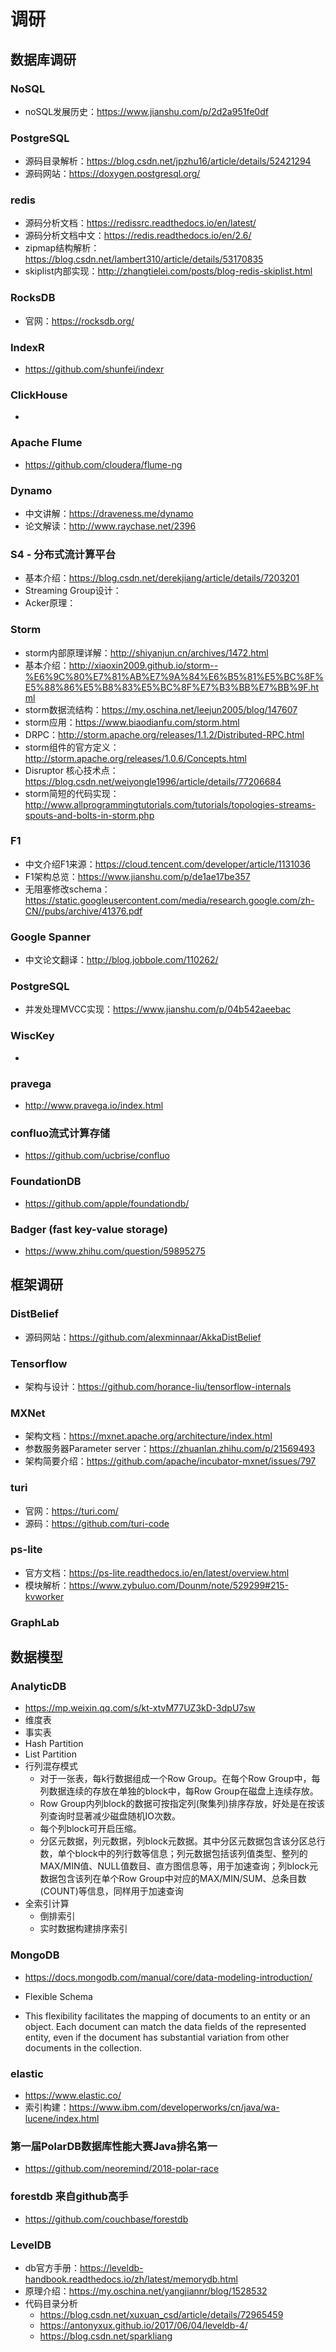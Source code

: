 # 调研

## 数据库调研

### NoSQL

- noSQL发展历史：https://www.jianshu.com/p/2d2a951fe0df

### PostgreSQL

- 源码目录解析：https://blog.csdn.net/jpzhu16/article/details/52421294
- 源码网站：https://doxygen.postgresql.org/

### redis

- 源码分析文档：https://redissrc.readthedocs.io/en/latest/
- 源码分析文档中文：https://redis.readthedocs.io/en/2.6/
- zipmap结构解析：https://blog.csdn.net/lambert310/article/details/53170835
- skiplist内部实现：http://zhangtielei.com/posts/blog-redis-skiplist.html

### RocksDB

- 官网：https://rocksdb.org/


### IndexR

- https://github.com/shunfei/indexr

### ClickHouse

- 

### Apache Flume

- https://github.com/cloudera/flume-ng

### Dynamo

- 中文讲解：https://draveness.me/dynamo
- 论文解读：http://www.raychase.net/2396

### S4 - 分布式流计算平台

- 基本介绍：https://blog.csdn.net/derekjiang/article/details/7203201
- Streaming Group设计：
- Acker原理：

###  Storm

- storm内部原理详解：http://shiyanjun.cn/archives/1472.html
- 基本介绍：http://xiaoxin2009.github.io/storm--%E6%9C%80%E7%81%AB%E7%9A%84%E6%B5%81%E5%BC%8F%E5%88%86%E5%B8%83%E5%BC%8F%E7%B3%BB%E7%BB%9F.html
- storm数据流结构：https://my.oschina.net/leejun2005/blog/147607
- storm应用：https://www.biaodianfu.com/storm.html
- DRPC：http://storm.apache.org/releases/1.1.2/Distributed-RPC.html
- storm组件的官方定义：http://storm.apache.org/releases/1.0.6/Concepts.html
- Disruptor 核心技术点：https://blog.csdn.net/weiyongle1996/article/details/77206684
- storm简短的代码实现：http://www.allprogrammingtutorials.com/tutorials/topologies-streams-spouts-and-bolts-in-storm.php

### F1

- 中文介绍F1来源：https://cloud.tencent.com/developer/article/1131036
- F1架构总览：https://www.jianshu.com/p/de1ae17be357
- 无阻塞修改schema：https://static.googleusercontent.com/media/research.google.com/zh-CN//pubs/archive/41376.pdf

### Google Spanner

- 中文论文翻译：http://blog.jobbole.com/110262/

### PostgreSQL

- 并发处理MVCC实现：https://www.jianshu.com/p/04b542aeebac

### WiscKey

- 

### pravega

- http://www.pravega.io/index.html

### confluo流式计算存储

- https://github.com/ucbrise/confluo

### FoundationDB 

- https://github.com/apple/foundationdb/

### Badger (fast key-value storage)

- https://www.zhihu.com/question/59895275

## 框架调研

### DistBelief

- 源码网站：https://github.com/alexminnaar/AkkaDistBelief

### Tensorflow

- 架构与设计：https://github.com/horance-liu/tensorflow-internals

### MXNet

- 架构文档：https://mxnet.apache.org/architecture/index.html
- 参数服务器Parameter server：https://zhuanlan.zhihu.com/p/21569493
- 架构简要介绍：https://github.com/apache/incubator-mxnet/issues/797

### turi

- 官网：https://turi.com/
- 源码：https://github.com/turi-code

### ps-lite

- 官方文档：https://ps-lite.readthedocs.io/en/latest/overview.html
- 模块解析：https://www.zybuluo.com/Dounm/note/529299#215-kvworker

### GraphLab

## 数据模型

### AnalyticDB

- https://mp.weixin.qq.com/s/kt-xtvM77UZ3kD-3dpU7sw
- 维度表
- 事实表
- Hash Partition
- List Partition
- 行列混存模式
  - 对于一张表，每k行数据组成一个Row Group。在每个Row Group中，每列数据连续的存放在单独的block中，每Row Group在磁盘上连续存放。
  - Row Group内列block的数据可按指定列(聚集列)排序存放，好处是在按该列查询时显著减少磁盘随机IO次数。
  - 每个列block可开启压缩。
  - 分区元数据，列元数据，列block元数据。其中分区元数据包含该分区总行数，单个block中的列行数等信息；列元数据包括该列值类型、整列的MAX/MIN值、NULL值数目、直方图信息等，用于加速查询；列block元数据包含该列在单个Row Group中对应的MAX/MIN/SUM、总条目数(COUNT)等信息，同样用于加速查询
- 全索引计算
  - 倒排索引
  - 实时数据构建排序索引

### MongoDB

- https://docs.mongodb.com/manual/core/data-modeling-introduction/

- Flexible Schema
- This flexibility facilitates the mapping of documents to an entity or an object. Each document can match the data fields of the represented entity, even if the document has substantial variation from other documents in the collection.


### elastic
- https://www.elastic.co/
- 索引构建：https://www.ibm.com/developerworks/cn/java/wa-lucene/index.html

### 第一届PolarDB数据库性能大赛Java排名第一
- https://github.com/neoremind/2018-polar-race

### forestdb 来自github高手
- https://github.com/couchbase/forestdb

### LevelDB

- db官方手册：https://leveldb-handbook.readthedocs.io/zh/latest/memorydb.html
- 原理介绍：https://my.oschina.net/yangjiannr/blog/1528532
- 代码目录分析
  - https://blog.csdn.net/xuxuan_csd/article/details/72965459
  - https://antonyxux.github.io/2017/06/04/leveldb-4/
  - https://blog.csdn.net/sparkliang